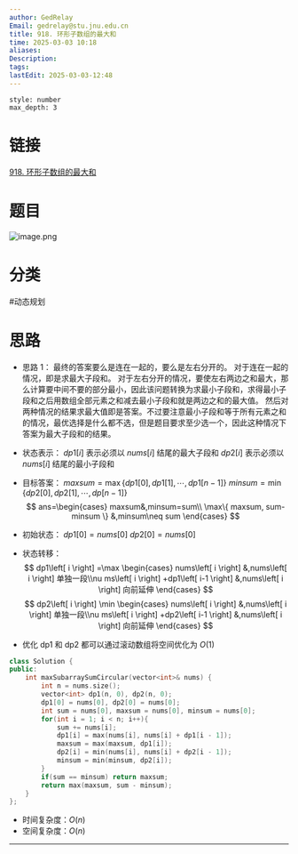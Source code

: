 ```yaml
---
author: GedRelay
Email: gedrelay@stu.jnu.edu.cn
title: 918. 环形子数组的最大和
time: 2025-03-03 10:18
aliases: 
Description: 
tags: 
lastEdit: 2025-03-03-12:48
---
```


```toc
style: number
max_depth: 3
```

# 链接
[918. 环形子数组的最大和](https://leetcode.cn/problems/maximum-sum-circular-subarray/) 

# 题目
![image.png](https://ged-pic-bed.oss-cn-guangzhou.aliyuncs.com/img/202503031018292.png)


# 分类
#动态规划 

# 思路
- 思路 1：
最终的答案要么是连在一起的，要么是左右分开的。
对于连在一起的情况，即是求最大子段和。
对于左右分开的情况，要使左右两边之和最大，那么计算要中间不要的部分最小，因此该问题转换为求最小子段和，求得最小子段和之后用数组全部元素之和减去最小子段和就是两边之和的最大值。
然后对两种情况的结果求最大值即是答案。不过要注意最小子段和等于所有元素之和的情况，最优选择是什么都不选，但是题目要求至少选一个，因此这种情况下答案为最大子段和的结果。
- 状态表示：
${dp1\left[ i \right]  }$ 表示必须以 ${nums\left[ i \right]  }$ 结尾的最大子段和
${dp2\left[ i \right]  }$ 表示必须以 ${nums\left[ i \right]  }$ 结尾的最小子段和

- 目标答案：
${maxsum = \max\{ dp1\left[ 0 \right] ,dp1\left[ 1 \right] ,\cdots ,dp1\left[ n-1 \right]  \}  }$ 
${minsum = \min\{ dp2\left[ 0 \right] ,dp2\left[ 1 \right] ,\cdots ,dp\left[ n-1 \right]  \}  }$ 
$$
ans=\begin{cases} maxsum&,minsum=sum\\ \max\{ maxsum, sum-minsum \} &,minsum\neq sum \end{cases} 
$$

- 初始状态：
${dp1\left[ 0 \right] =nums\left[ 0 \right]  }$ 
${dp2\left[ 0 \right] =nums\left[ 0 \right]  }$ 

- 状态转移：
$$
dp1\left[ i \right] =\max \begin{cases} nums\left[ i \right] &,nums\left[ i \right] 单独一段\\nu ms\left[ i \right] +dp1\left[ i-1 \right] &,nums\left[ i \right] 向前延伸 \end{cases} 
$$
$$
dp2\left[ i \right] \min \begin{cases} nums\left[ i \right] &,nums\left[ i \right] 单独一段\\nu ms\left[ i \right] +dp2\left[ i-1 \right] &,nums\left[ i \right] 向前延伸 \end{cases} 
$$
- 优化
dp1 和 dp2 都可以通过滚动数组将空间优化为 ${O\left( 1 \right)  }$ 


```cpp
class Solution {
public:
    int maxSubarraySumCircular(vector<int>& nums) {
        int n = nums.size();
        vector<int> dp1(n, 0), dp2(n, 0);
        dp1[0] = nums[0], dp2[0] = nums[0];
        int sum = nums[0], maxsum = nums[0], minsum = nums[0];
        for(int i = 1; i < n; i++){
            sum += nums[i];
            dp1[i] = max(nums[i], nums[i] + dp1[i - 1]);
            maxsum = max(maxsum, dp1[i]);
            dp2[i] = min(nums[i], nums[i] + dp2[i - 1]);
            minsum = min(minsum, dp2[i]);
        }
        if(sum == minsum) return maxsum;
        return max(maxsum, sum - minsum);
    }
};
```


- 时间复杂度：${O\left( n \right)  }$ 
- 空间复杂度：${O\left( n \right)  }$ 


---

